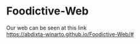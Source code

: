 # Foodictive-Web
Our web can be seen at this link
<br />
https://abdixta-winarto.github.io/Foodictive-Web/# 
